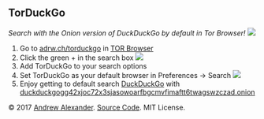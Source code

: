TorDuckGo
---

*Search with the Onion version of DuckDuckGo by default in Tor Browser!*
![](http://www.adrw.ch/torduckgo/img/preview.png)

1. Go to [adrw.ch/torduckgo](http://www.adrw.ch/torduckgo/) in [TOR Browser](https://www.torproject.org/projects/torbrowser.html)
2. Click the green + in the search box
![](http://www.adrw.ch/torduckgo/img/green-search.png)
3. Add TorDuckGo to your search options
4. Set TorDuckGo as your default browser in Preferences -> Search
![](http://www.adrw.ch/torduckgo/img/choose-default-search.png)
5. Enjoy getting to default search [DuckDuckGo](https://duckduckgo.com) with [duckduckgogg42xjoc72x3sjasowoarfbgcmvfimaftt6twagswzczad.onion](https://duckduckgogg42xjoc72x3sjasowoarfbgcmvfimaftt6twagswzczad.onion/)

&copy; 2017 [Andrew Alexander](http://www.adrw.ch/). [Source Code](https://github.com/adrw/torduckgo/tree/gh-pages). MIT License.
